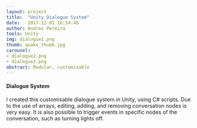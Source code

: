 ```yaml
---
layout: project
title:  "Unity Dialogue System"
date:   2017-12-01 16:54:46
author: Andres Pereira
tools: Unity
img: dialogue1.png
thumb: quake_thumb.jpg
carousel:
- dialogue2.png
- dialogue3.png
abstract: Modular, customisable
---
```

#### Dialogue System
I created this customisable dialogue system in Unity, using C# scripts. Due to the use of arrays, editing, adding, and removing conversation nodes is very easy.
It is also possible to trigger events in specific nodes of the conversation, such as turning lights off.
